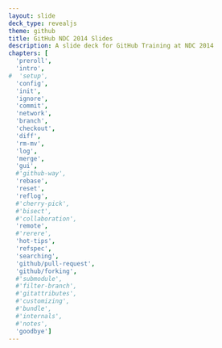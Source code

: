 ```yaml
---
layout: slide
deck_type: revealjs
theme: github
title: GitHub NDC 2014 Slides
description: A slide deck for GitHub Training at NDC 2014
chapters: [
  'preroll',
  'intro',
#  'setup',
  'config',
  'init',
  'ignore',
  'commit',
  'network',
  'branch',
  'checkout',
  'diff',
  'rm-mv',
  'log',
  'merge',
  'gui',
  #'github-way',
  'rebase',
  'reset',
  'reflog',
  #'cherry-pick',
  #'bisect',
  #'collaboration',
  'remote',
  #'rerere',
  'hot-tips',
  'refspec',
  'searching',
  'github/pull-request',
  'github/forking',
  #'submodule',
  #'filter-branch',
  #'gitattributes',
  #'customizing',
  #'bundle',
  #'internals',
  #'notes',
  'goodbye']
---
```

